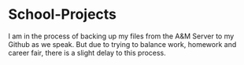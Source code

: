 # School-Projects
I am in the process of backing up my files from the A&M Server to my Github as we speak. But due to trying to balance work, homework and career fair, there is a slight delay to this process.

